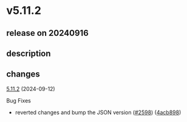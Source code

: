 # v5.11.2

## release on 20240916
## description
## changes
<a href="https://github.com/stoplightio/prism/compare/v5.11.1...v5.11.2">5.11.2</a> (2024-09-12)

Bug Fixes

* reverted changes and bump the JSON version (<a href="https://github.com/stoplightio/prism/issues/2598" data-hovercard-type="pull_request" data-hovercard-url="/stoplightio/prism/pull/2598/hovercard">#2598</a>) (<a href="https://github.com/stoplightio/prism/commit/4acb8980b31c3902ff01cabef06a4fb6f9a6cd48">4acb898</a>)

